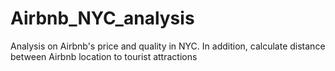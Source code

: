 # Airbnb_NYC_analysis
Analysis on Airbnb's price and quality in NYC. In addition, calculate distance between Airbnb location to tourist attractions 

